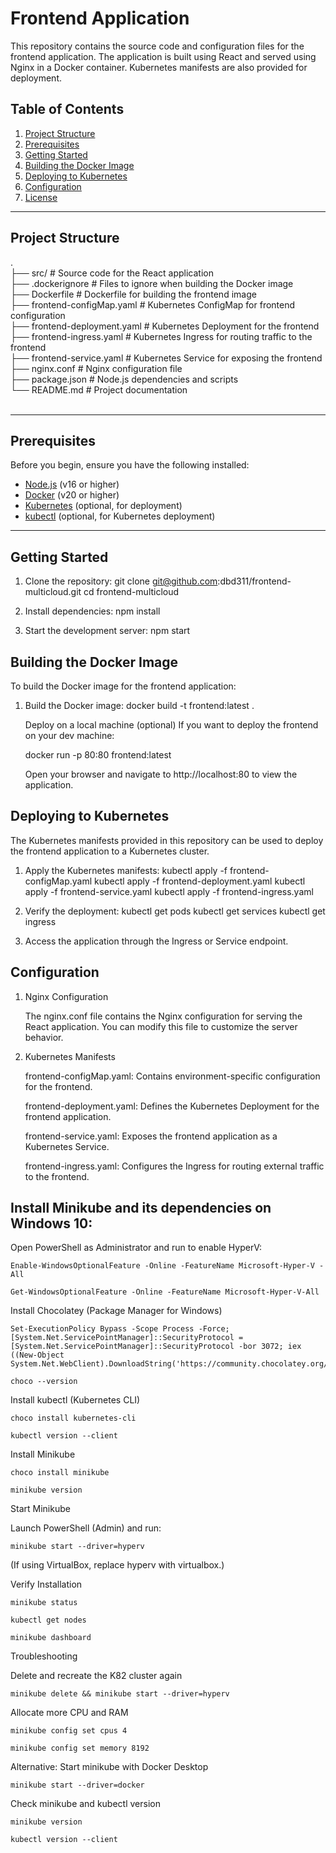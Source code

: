 # Frontend Application

This repository contains the source code and configuration files for the frontend application. The application is built using React and served using Nginx in a Docker container. Kubernetes manifests are also provided for deployment.

## Table of Contents
1. [Project Structure](#project-structure)
2. [Prerequisites](#prerequisites)
3. [Getting Started](#getting-started)
4. [Building the Docker Image](#building-the-docker-image)
5. [Deploying to Kubernetes](#deploying-to-kubernetes)
6. [Configuration](#configuration)
7. [License](#license)

---

## Project Structure
.<br>
├── src/ # Source code for the React application<br>
├── .dockerignore # Files to ignore when building the Docker image<br>
├── Dockerfile # Dockerfile for building the frontend image<br>
├── frontend-configMap.yaml # Kubernetes ConfigMap for frontend configuration<br>
├── frontend-deployment.yaml # Kubernetes Deployment for the frontend<br>
├── frontend-ingress.yaml # Kubernetes Ingress for routing traffic to the frontend<br>
├── frontend-service.yaml # Kubernetes Service for exposing the frontend<br>
├── nginx.conf # Nginx configuration file<br>
├── package.json # Node.js dependencies and scripts<br>
└── README.md # Project documentation<br>
<br>

---

## Prerequisites

Before you begin, ensure you have the following installed:
- [Node.js](https://nodejs.org/) (v16 or higher)
- [Docker](https://www.docker.com/) (v20 or higher)
- [Kubernetes](https://kubernetes.io/) (optional, for deployment)
- [kubectl](https://kubernetes.io/docs/tasks/tools/) (optional, for Kubernetes deployment)

---

## Getting Started

1. Clone the repository:
   git clone git@github.com:dbd311/frontend-multicloud.git
   cd frontend-multicloud
   
2. Install dependencies:
    npm install

3. Start the development server:
    npm start

## Building the Docker Image

To build the Docker image for the frontend application:

1. Build the Docker image:
    docker build -t frontend:latest .

    Deploy on a local machine (optional)
    If you want to deploy the frontend on your dev machine:
    
    docker run -p 80:80 frontend:latest

    Open your browser and navigate to http://localhost:80 to view the application.

## Deploying to Kubernetes

The Kubernetes manifests provided in this repository can be used to deploy the frontend application to a Kubernetes cluster.

1. Apply the Kubernetes manifests:
    kubectl apply -f frontend-configMap.yaml
    kubectl apply -f frontend-deployment.yaml
    kubectl apply -f frontend-service.yaml
    kubectl apply -f frontend-ingress.yaml

2. Verify the deployment:
    kubectl get pods
    kubectl get services
    kubectl get ingress
    
3. Access the application through the Ingress or Service endpoint.

## Configuration

1. Nginx Configuration

    The nginx.conf file contains the Nginx configuration for serving the React application. You can modify this file to customize the server behavior.



2. Kubernetes Manifests

    frontend-configMap.yaml: Contains environment-specific configuration for the frontend.

    frontend-deployment.yaml: Defines the Kubernetes Deployment for the frontend application.

    frontend-service.yaml: Exposes the frontend application as a Kubernetes Service.

    frontend-ingress.yaml: Configures the Ingress for routing external traffic to the frontend.



## Install Minikube and its dependencies on Windows 10:

Open PowerShell as Administrator and run to enable HyperV:

    Enable-WindowsOptionalFeature -Online -FeatureName Microsoft-Hyper-V -All

    Get-WindowsOptionalFeature -Online -FeatureName Microsoft-Hyper-V-All


Install Chocolatey (Package Manager for Windows)    

    Set-ExecutionPolicy Bypass -Scope Process -Force; [System.Net.ServicePointManager]::SecurityProtocol = [System.Net.ServicePointManager]::SecurityProtocol -bor 3072; iex ((New-Object System.Net.WebClient).DownloadString('https://community.chocolatey.org/install.ps1'))

    choco --version

Install kubectl (Kubernetes CLI)

    choco install kubernetes-cli

    kubectl version --client

Install Minikube

    choco install minikube

    minikube version

Start Minikube

Launch PowerShell (Admin) and run:

    minikube start --driver=hyperv

(If using VirtualBox, replace hyperv with virtualbox.)


Verify Installation

    minikube status

    kubectl get nodes

    minikube dashboard

Troubleshooting

Delete and recreate the K82 cluster again

    minikube delete && minikube start --driver=hyperv

Allocate more CPU and RAM

    minikube config set cpus 4
    
    minikube config set memory 8192

Alternative: Start minikube with Docker Desktop

    minikube start --driver=docker

Check minikube and kubectl version

    minikube version

    kubectl version --client

    



